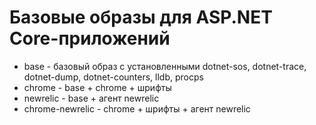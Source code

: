 # Базовые образы для ASP.NET Core-приложений

- base - базовый образ с установленными dotnet-sos, dotnet-trace, dotnet-dump, dotnet-counters, lldb, procps
- chrome - base + chrome + шрифты
- newrelic - base + агент newrelic
- chrome-newrelic - chrome + шрифты + агент newrelic